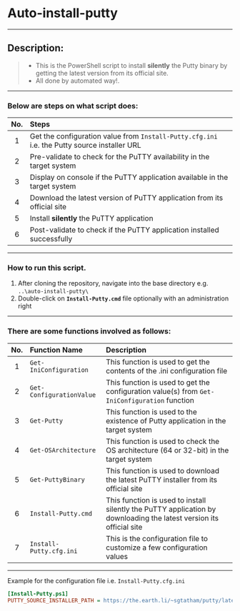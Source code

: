 # Auto-install-putty

---

## Description:
> * This is the PowerShell script to install **silently** the Putty binary by getting the latest version from its official site. 
> * All done by automated way!.


---

### Below are steps on what script does:

No. | Steps
:----: | :----
1 | Get the configuration value from `Install-Putty.cfg.ini` i.e. the Putty source installer URL
2 | Pre-validate to check for the PuTTY availability in the target system
3 | Display on console if the PuTTY application available in the target system
4 | Download the latest version of PuTTY application from its official site
5 | Install **silently** the PuTTY application
6 | Post-validate to check if the PuTTY application installed successfully
---  

### How to run this script.

1. After cloning the repository, navigate into the base directory e.g. `..\auto-install-putty\`
2. Double-click on **`Install-Putty.cmd`** file optionally with an administration right
---

### There are some functions involved as follows:

No. | Function Name | Description
:----: | :---- | :----
1 | `Get-IniConfiguration` | This function is used to get the contents of the .ini configuration file
2 | `Get-ConfigurationValue` | This function is used to get the configuration value(s) from `Get-IniConfiguration` function
3 | `Get-Putty` | This function is used to the existence of Putty application in the target system
4 | `Get-OSArchitecture` | This function is used to check the OS architecture (64 or 32-bit) in the target system
5 | `Get-PuttyBinary` | This function is used to download the latest PuTTY installer from its official site
6 | `Install-Putty.cmd` | This function is used to install silently the PuTTY application by downloading the latest version its official site
7 | `Install-Putty.cfg.ini` | This is the configuration file to customize a few configuration values

---
Example for the configuration file i.e. `Install-Putty.cfg.ini`

```ini
[Install-Putty.ps1]
PUTTY_SOURCE_INSTALLER_PATH = https://the.earth.li/~sgtatham/putty/latest/
```
